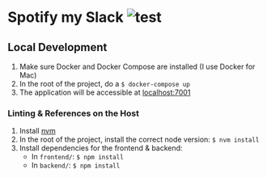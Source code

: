 # Spotify my Slack ![test](https://github.com/micthiesen/spotify-my-slack/workflows/test/badge.svg?branch=master)

## Local Development

1. Make sure Docker and Docker Compose are installed (I use Docker for Mac)
1. In the root of the project, do a `$ docker-compose up`
1. The application will be accessible at [localhost:7001](http://localhost:7001)

### Linting & References on the Host

1. Install [nvm](https://github.com/nvm-sh/nvm)
1. In the root of the project, install the correct node version: `$ nvm install`
1. Install dependencies for the frontend & backend:
   - In `frontend/`: `$ npm install`
   - In `backend/`: `$ npm install`
